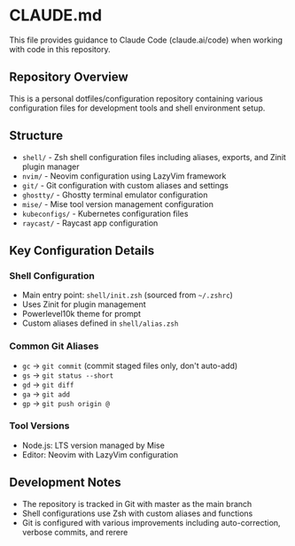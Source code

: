 # CLAUDE.md

This file provides guidance to Claude Code (claude.ai/code) when working with code in this repository.

## Repository Overview

This is a personal dotfiles/configuration repository containing various configuration files for development tools and shell environment setup.

## Structure

- `shell/` - Zsh shell configuration files including aliases, exports, and Zinit plugin manager
- `nvim/` - Neovim configuration using LazyVim framework
- `git/` - Git configuration with custom aliases and settings
- `ghostty/` - Ghostty terminal emulator configuration
- `mise/` - Mise tool version management configuration
- `kubeconfigs/` - Kubernetes configuration files
- `raycast/` - Raycast app configuration

## Key Configuration Details

### Shell Configuration
- Main entry point: `shell/init.zsh` (sourced from `~/.zshrc`)
- Uses Zinit for plugin management
- Powerlevel10k theme for prompt
- Custom aliases defined in `shell/alias.zsh`

### Common Git Aliases
- `gc` → `git commit` (commit staged files only, don't auto-add)
- `gs` → `git status --short`
- `gd` → `git diff`
- `ga` → `git add`
- `gp` → `git push origin @`

### Tool Versions
- Node.js: LTS version managed by Mise
- Editor: Neovim with LazyVim configuration

## Development Notes

- The repository is tracked in Git with master as the main branch
- Shell configurations use Zsh with custom aliases and functions
- Git is configured with various improvements including auto-correction, verbose commits, and rerere